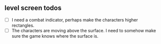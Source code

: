 ## level screen todos

- [ ] I need a combat indicator, perhaps make the characters higher rectangles.
- [ ] The characters are moving above the surface. I need to somehow make sure the game knows where the surface is.
